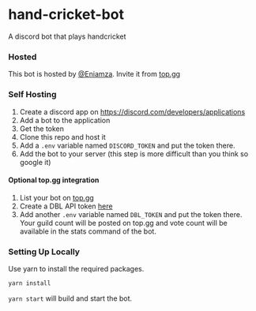 # hand-cricket-bot
A discord bot that plays handcricket

### Hosted
This bot is hosted by [@Eniamza](https://github.com/Eniamza). Invite it from [top.gg](https://top.gg/bot/709733907053936712)

### Self Hosting
1. Create a discord app on https://discord.com/developers/applications
2. Add a bot to the application
3. Get the token
4. Clone this repo and host it
5. Add a `.env` variable named `DISCORD_TOKEN` and put the token there.
6. Add the bot to your server (this step is more difficult than you think so google it)

#### Optional top.gg integration
1. List your bot on [top.gg](https://top.gg)
2. Create a DBL API token [here](https://top.gg/api/docs)
3. Add another `.env` variable named `DBL_TOKEN` and put the token there.
Your guild count will be posted on top.gg and vote count will be available in the stats command of the bot.

### Setting Up Locally
Use yarn to install the required packages.
```bash
yarn install
```

`yarn start` will build and start the bot.
